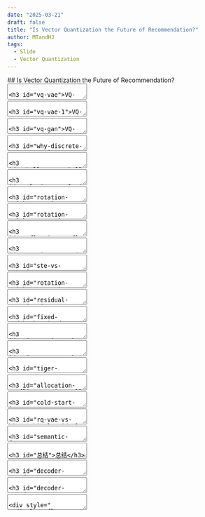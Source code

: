 ```yaml
---
date: "2025-03-21"
draft: false
title: "Is Vector Quantization the Future of Recommendation?"
author: MTandHJ
tags:
  - Slide
  - Vector Quantization
---
```


<section data-markdown>
## Is Vector Quantization the Future of Recommendation?
</section>

<!-- --------------------------------------------------------- -->

<section data-markdown>
<textarea data-template>

### VQ-VAE

<div class="slide-img">
  <img 
  src="https://raw.githubusercontent.com/MTandHJ/blog_source/master/images/20250707120708.png" 
  alt="Image" 
  style="max-width: 100%; height: auto;margin: 0 auto;">
</div>

<div class="slide-ref">
    <div style="width: 100px; height: 1px; background: black; margin-bottom: 5px;"></div>
    <p style="margin: 2px 0;">van den Oord A., et al. Neural Discrete Representation Learning. NeurIPS, 2017.</p>
</div>

</textarea>
</section>

<!-- --------------------------------------------------------- -->

<section data-markdown>
<textarea data-template>

### VQ-VAE

- **向量量化:**

    $$
    \bm{z} \rightarrow \bm{c}_{k^*}, \quad k^* = \text{argmin}_{k: \bm{c}_k \in \mathcal{C}} \|\bm{c}_k - \bm{z} \|.
    $$

- **STE** (straight-through estimator):

    $$
    \bm{q} = \text{STE}(\bm{c}_{k^*}) := \bm{z} + \textcolor{blue}{\text{sg}} \left(\bm{c}_{k^*} - \bm{z} \right) \\
    \text{d}\bm{q} = \text{d}{\bm{z}} + \underbrace{\text{d} \:{\text{sg} \left(\bm{c}_{k^*} - \bm{z} \right)}}_{=0}
    $$

- **Loss:**

    $$
    \mathcal{L} = \underbrace{\| g(\bm{q}) - \bm{x} \|_F^2}_{\mathcal{L}_{recon}} + 
    \underbrace{
        \| \bm{c}_{k^*} - \text{sg} (\bm{z}) \|_F^2 +
        \beta \cdot \| \bm{z} - \text{sg} (\bm{c}_{k^*})\|_F^2.
    }_{\mathcal{L}_{commit}}
    $$

Note:
1. STE 的引入会导致传回 Encoder 的梯度不太准确;
2. Codebook 的学习仅仅依赖于 Commitment Loss.

</textarea>
</section>

<!-- --------------------------------------------------------- -->

<section data-markdown>
<textarea data-template>

### VQ-GAN

- 图片 Token 化 + Next-token prediction $p(s_i | s_{< i}, \textcolor{red}{condition})$

<div class="slide-img">
  <img src="https://raw.githubusercontent.com/MTandHJ/blog_source/master/images/20250311144000.png" alt="Image" style="max-width: 100%; height: auto;margin: 0 auto;">
</div>

<div class="slide-ref">
    <div style="width: 100px; height: 1px; background: black; margin-bottom: 5px;"></div>
    <p style="margin: 2px 0;">Esser P., et al. Taming Transformers for High-Resolution Image Synthesis. CVPR, 2021.</p>
</div>

</textarea>
</section>

<!-- --------------------------------------------------------- -->

<section data-markdown>
<textarea data-template>

### Why Discrete Representation Learning?

✅ **离散编码**更适合**生成式**XXX

&nbsp; &nbsp; &nbsp; &nbsp; &nbsp; &nbsp; $\textcircled{\small 1}$ 更容易作为<u>词表</u>的拓展

&nbsp; &nbsp; &nbsp; &nbsp; &nbsp; &nbsp; $\textcircled{\small 2}$ (Rec) 有希望打破<u>最近邻匹配</u>的限制

✅ **可控性:** 类似自然语言的可操控性

&nbsp; &nbsp; &nbsp; &nbsp; &nbsp; &nbsp; $\textcircled{\small 1}$ 理解各编码的含义并加以操控

&nbsp; &nbsp; &nbsp; &nbsp; &nbsp; &nbsp; $\textcircled{\small 2}$ (Rec) 生成的多样性

✅ **鲁棒性:** 高效的信息压缩带来惊艳的去噪效果

</textarea>
</section>

<!-- --------------------------------------------------------- -->

<section data-markdown>
<textarea data-template>

### Challenges

- **Undesirable Gradient Estimator:**

<div class="slide-img">
  <img 
  src="https://raw.githubusercontent.com/MTandHJ/blog_source/master/images/20250707152059.png" 
  alt="Image" 
  style="max-width: 90%; height: auto;margin: 0 auto;">
</div>


- **Codebook Collapse:** Low codebook usage
    1. Codebook 中部分向量过于接近而造成的冗余
    2. Codebook 中部分向量由于训练始终匹配不到 $\bm{z}$ 导致的冗余

Note:
VQ-VAE 广为人知的几个问题

</textarea>
</section>

<!-- --------------------------------------------------------- -->

<section data-markdown>
<textarea data-template>

### Solutions

- **Undesirable Gradient Estimator:**
    1. Gumbel-softmax estimator${}^{\text{[1]}}$;
    2. Rotation-trick estimator${}^{\text{[2]}}$

- **Codebook Collapse:**
    1. 对于 codebook 采用 K-means ++ 初始化${}^{\text{[3]}}$;
    2. Fixed Codebook${}^{\text{[4]}}$;
    3. Fixed Codebook + Trainable linear transformation${}^{\text{[5]}}$

<div class="slide-ref">
    <div style="width: 100px; height: 1px; background: black; margin-bottom: 5px;"></div>
    <p style="margin: 2px 0;">[1] Takida Y., et al. SQ-VAE: Variational Bayes on Discrete Representation with Self-annealed Stochastic Quantization. ICML, 2022.</p>
    <p style="margin: 2px 0;">[2] Fifty C., et al. Restructuring Vector Quantization with the Rotation Trick. ICLR, 2025.</p>
    <p style="margin: 2px 0;">[3] Lancucki A., et al. Robust Training of Vector Quantized Bottleneck Models. 2020.</p>
    <p style="margin: 2px 0;">[4] Mentzer F., et al. Finite Scalar Quantization: VQ-VAE Made Simple. 2023.</p>
    <p style="margin: 2px 0;">[5] Zhu Y., et al. Addressing Representation Collapse in Vector Quantized Models with One Linear Layer. 2024.</p>
</div>

</textarea>
</section>

<!-- --------------------------------------------------------- -->

<section data-markdown>
<textarea data-template>

### Rotation Trick

- '旋转' $\nabla_{q} \mathcal{L}$ 得到 $\nabla_{z} \mathcal{L}$ 满足

    $$
    \angle (\bm{z}, \nabla_z \mathcal{L}) = \angle(\bm{q}, \nabla_q \mathcal{L}).
    $$

<div class="slide-img">
  <img 
  src="https://raw.githubusercontent.com/MTandHJ/blog_source/master/images/20250612151216.png" 
  alt="Image" 
  style="max-width: 80%; height: auto;margin: 0 auto;">
</div>

<div class="slide-ref">
    <div style="width: 100px; height: 1px; background: black; margin-bottom: 5px;"></div>
    <p style="margin: 2px 0;">[2] Fifty C., et al. Restructuring Vector Quantization with the Rotation Trick. ICLR, 2025.</p>
</div>

Note:
Rotation Trick 希望梯度和向量夹角一致.

</textarea>
</section>

<!-- --------------------------------------------------------- -->

<section data-markdown>
<textarea data-template>

### Rotation Trick


- 等价于利用 '旋转' 矩阵 $R$:

    $$
    \bm{q} = \text{sg}[\gamma R] \bm{z} + \text{sg}[\bm{c} - rR \bm{z}], \quad \textcolor{red}{R \bm{z} / \|\bm{z}\| = \bm{c} / \|\bm{c}\|}
    $$

- **Householder transformation:** 给定向量 $\bm{v}$ 及过原点的正交平面 $\bm{v}^{\perp} := \{\bm{u}: \bm{u}^T \bm{v} = 0\}$, 向量 $\bm{x}$ 关于 $\bm{v}^{\perp}$ 的**反射**为

    $$
    \underbrace{\Big(I - 2 \frac{\bm{v} \bm{v}^T}{\|\bm{v}\|^2} \Big)}_{\text{Householder matrix } P} \bm{x}
    $$

- **性质:** $\bm{x} = \alpha \bm{v}^{\perp} + \beta \bm{v} \rightarrow P\bm{x} = \alpha \bm{v}^{\perp} \textcolor{red}{-} \beta \bm{v}$

</textarea>
</section>

<!-- --------------------------------------------------------- -->

<section data-markdown>
<textarea data-template>

### Reflection

$$
R = \left(I - 2 \frac{\bm{r}\bm{r}^T}{\|\bm{r}\|^2} \right), \quad \bm{r} := \frac{\bm{z}}{\|\bm{z}\|} - \frac{\bm{c}}{\|\bm{c}\|}
$$

<div class="slide-img">
  <img 
  src="https://raw.githubusercontent.com/MTandHJ/blog_source/master/images/20250612173718.png" 
  alt="Image" 
  style="max-width: 90%; height: auto;margin: 0 auto;">
</div>

</textarea>
</section>

<!-- --------------------------------------------------------- -->

<section data-markdown>
<textarea data-template>

### Rotation

$$
R = \left(I - 2 \frac{\bm{c}\bm{c}^T}{\|\bm{c}\|^2} \right) \left(I - 2 \frac{\bm{r}\bm{r}^T}{\|\bm{r}\|^2} \right), \quad \bm{r} := \frac{\bm{z}}{\|\bm{z}\|} + \frac{\bm{c}}{\|\bm{c}\|}
$$

<div class="slide-img">
  <img 
  src="https://raw.githubusercontent.com/MTandHJ/blog_source/master/images/20250612173750.png" 
  alt="Image" 
  style="max-width: 80%; height: auto;margin: 0 auto;">
</div>

</textarea>
</section>

<!-- --------------------------------------------------------- -->

<section data-markdown>
<textarea data-template>

### STE vs Rotation vs Reflection


<div class="slide-cols">

- **STE:** $\nabla_{z} \mathcal{L} \equiv \nabla_{q} \mathcal{L}$

- **Rotation:** $\bm{z}$ 基本上与 $\bm{q}$ 的更新"行为"保持一致

- **Reflection:** $\bm{z}$ 基本上与 $\bm{q}$ 的更新"行为"可能非常不一致

<div class="slide-cols-4">

</div>

<div class="slide-cols-6">

<div class="slide-img">
  <img 
  src="https://raw.githubusercontent.com/MTandHJ/blog_source/master/images/20250612175428.png" 
  alt="Image" 
  style="max-width: 120%; height: auto;margin: 0 auto;">
</div>

</div>

</div>

</textarea>
</section>

<!-- --------------------------------------------------------- -->

<section data-markdown>
<textarea data-template>

### Rotation Trick

🌟 Rotation trick:

$$
\mathbf{q} = \text{sg}\Big[ \frac{\|\bm{c}\|}{\|\bm{z}\|} R \Big] \bm{z} \textcolor{red}{+ 0}
$$

🌟 内积不变性 (❓$\textcolor{red}{+0}$):

$$
\langle \nabla_{z} \mathcal{L}, \bm{z} \rangle
=\langle \frac{\|\bm{c}\|}{\|\bm{z}\|} R^T \nabla_q \mathcal{L}, \bm{z} \rangle
=\langle \nabla_q \mathcal{L}, \frac{\|\bm{c}\|}{\|\bm{z}\|} R \bm{z} \rangle
=\langle \nabla_q \mathcal{L}, \bm{q} \rangle
$$


</textarea>
</section>

<!-- --------------------------------------------------------- -->

<section data-markdown>
<textarea data-template>

### Residual Quantization (RQ-VAE)


😞 $\text{Size}\textcolor{red}{\downarrow} \longrightarrow$ 表达能力$\textcolor{red}{\downarrow}$ &nbsp; **vs** &nbsp; $\text{Size}\textcolor{green}{\uparrow} \longrightarrow$ Collapse$\textcolor{red}{\uparrow}$

- **RQ-VAE:**

    $$
    \bm{z} 
    \overset{\phi}{\rightarrow} \textcolor{red}{\bm{c}_{k_1}}
    \overset{\bm{z} - \bm{c}_{k_1}}{\longrightarrow} \bm{r}_1
    \overset{\phi}{\rightarrow} \textcolor{red}{\bm{c}_{k_2}}
    \overset{\bm{r}_1 - \bm{c}_{k_2}}{\longrightarrow} \bm{r}_2
    \rightarrow \cdots
    $$

- **连续近似:**

    $$
    \bm{q} = \bm{z} + \text{sg}\Big(\sum_{i=1}^{N} \bm{c}_{k_i} - \bm{z} \Big)
    $$


- **离散编码:** $(k_1, k_2, \ldots, k_N)$

<div class="slide-ref">
    <div style="width: 100px; height: 1px; background: black; margin-bottom: 5px;"></div>
    <p style="margin: 2px 0;">Lee D., et al. Autoregressive Image Generation using Residual Quantization. CVPR, 2022.</p>
</div>

</textarea>
</section>

<!-- --------------------------------------------------------- -->

<section data-markdown>
<textarea data-template>

### Fixed Codebook

- **固定** Codebook 为 (size: $|\mathcal{C}| = (2 \lfloor L / 2 \rfloor + 1)^d$):

    $$
    \mathcal{C} = \{-\lfloor L / 2 \rfloor, -\lfloor L / 2 \rfloor + 1, \ldots, 0, \ldots \lfloor L / 2 \rfloor - 1, \lfloor L / 2 \rfloor\}^{d}.
    $$

- 比如 $L = 3, d=3$:

    $$
    \mathcal{C} = \{
        (-1, -1, -1),
        (-1, -1, 0),
        \ldots,
        (1, 1, 1)
    \}.
    $$

- 量化:

    $$
    \bm{q} =  
    \textcolor{red}{\text{round}} \big(
        \textcolor{blue}{\tanh} (\bm{z})
    \big).
    $$

<div class="slide-ref">
    <div style="width: 100px; height: 1px; background: black; margin-bottom: 5px;"></div>
    <p style="margin: 2px 0;">Mentzer F., et al. Finite Scalar Quantization: VQ-VAE Made Simple. 2023.</p>
</div>

</textarea>
</section>

<!-- --------------------------------------------------------- -->

<section data-markdown>
<textarea data-template>

### SimVQ

<div class="slide-img">
  <img 
  src="https://raw.githubusercontent.com/MTandHJ/blog_source/master/images/20250615103519.png" 
  alt="Image" 
  style="max-width: 100%; height: auto;margin: 0 auto;">
</div>

😞 Codebook 每个批次仅少量向量得到训练.

😄 SimVQ 固定 Codebook 仅训练一个 Linear Transformation $W$:

$$
\mathcal{C} \longrightarrow \{W \bm{c}_1, W \bm{c}_2, \ldots, W \bm{c}_K\}
$$

<div class="slide-ref">
    <div style="width: 100px; height: 1px; background: black; margin-bottom: 5px;"></div>
    <p style="margin: 2px 0;">[5] Zhu Y., et al. Addressing Representation Collapse in Vector Quantized Models with One Linear Layer. 2024.</p>
</div>

</textarea>
</section>

<!-- --------------------------------------------------------- -->


<section data-markdown>
<textarea data-template>

### TIGER


- **传统推荐 (matching):**

    $$
    \bm{e}_u^T \bm{e}_v, \quad v \in \mathcal{V}.
    $$

- **生成式推荐:**

<div class="slide-img">
  <img src="https://raw.githubusercontent.com/MTandHJ/blog_source/master/images/20250316175859.png" alt="Image" style="max-width: 80%; height: auto;margin: 0 auto;">
</div>


<div class="slide-ref">
    <div style="width: 100px; height: 1px; background: black; margin-bottom: 5px;"></div>
    <p style="margin: 2px 0;">Rajput S., et al. Recommender Systems with Generative Retrieval. NeurIPS, 2023.</p>
</div>

</textarea>
</section>



<!-- --------------------------------------------------------- -->

<section data-markdown>
<textarea data-template>

### TIGER


- **生成式推荐 (T5-based):**

<div class="slide-img">
  <img src="https://raw.githubusercontent.com/MTandHJ/blog_source/master/images/20250316180725.png" alt="Image" style="max-width: 100%; height: auto;margin: 0 auto;">
</div>

- **Beam Search** $\overset{?}{\gg}$ **Approximate Nearest Neighbor**

</textarea>
</section>

<!-- --------------------------------------------------------- -->

<section data-markdown>
<textarea data-template>

### Allocation Conflict❓

<div class="slide-cols">

<!-- left -->
<div class="slide-col-6">

<div class="slide-img">
  <img src="https://raw.githubusercontent.com/MTandHJ/blog_source/master/images/20250707105044.png" 
  alt="Image" 
  style="max-width: 100%; height: auto;margin: 0 auto;">
</div>

</div>

<!-- right -->
<div class="slide-col-4">

- Amazon2014Beauty_1000_LOU

- #Users: 12,595 #Items: 75,253

- **Encoder:** All-MiniLM-L12-V2

- **Attributes:** (title, categories, brand)

- #Blocks$\textcolor{green}{\uparrow}$ $\longrightarrow$ #Invalids $\textcolor{green}{\downarrow}$

</div>

</div>

<div class="slide-ref">
    <div style="width: 100px; height: 1px; background: black; margin-bottom: 5px;"></div>
    <p style="margin: 2px 0;">Zheng B., et al. Adapting Large Language Models by Integrating Collaborative Semantics for Recommendation. ICDE, 2024.</p>
</div>

</textarea>
</section>

<!-- --------------------------------------------------------- -->

<section data-markdown>
<textarea data-template>

### Cold-Start Item Recommendation❓


- Cold-start items 可直接编码, 但

<div class="slide-img">
  <img src="https://raw.githubusercontent.com/MTandHJ/blog_source/master/images/20250327143851.png" 
  alt="Image" 
  style="max-width: 80%; height: auto;margin: 0 auto;">
</div>

<div class="slide-img">
  <img src="https://raw.githubusercontent.com/MTandHJ/blog_source/master/images/20250327145319.png" 
  alt="Image" 
  style="max-width: 65%; height: auto;margin: 0 auto;">
</div>



<div class="slide-ref">
    <div style="width: 100px; height: 1px; background: black; margin-bottom: 5px;"></div>
    <p style="margin: 2px 0;">Yang L., et al. Unifying Generative and Dense Retrieval for Sequential Recommendation. 2024.</p>
    <p style="margin: 2px 0;">Yang Y., et al. Sparse Meets Dense: Unified Generative Recommendations with Cascaded Sparse-Dense Representations. 2025.</p>
</div>

Note: 
虽然应用 VQ 可以很好地支持冷启动d的商品 (可以相当方便地进行编码), 但是 LIGER 发现, 利用 VQ 训练的非常容易过拟合到出现过的组合中去, 反而冷启动的效果特别差.

</textarea>
</section>

<!-- --------------------------------------------------------- -->

<section data-markdown>
<textarea data-template>

### RQ-VAE vs (Hierarchical/Residual) KMeans❓


- RQ-VAE 相较于 (Hierarchical/Residual) KMeans 的优势?

||HR@1|HR@5|HR@10|NDCG@5|NDCG@10|
|:-:|:-:|:-:|:-:|:-:|:-:|
|Random|0.0025|0.0080|0.0114|0.0052|0.0063|
|KMeans|0.0038|**0.0154**|**0.0246**|**0.0096**|**0.0126**|
|STE|0.0023|0.0111|0.0188|0.0067|0.0091|
|Rotation|**0.0041**|0.0122|0.0195|0.0083|0.0106|
|SimVQ|0.0029|0.0092|0.0164|0.0060|0.0083|


<div class="slide-ref">
    <div style="width: 100px; height: 1px; background: black; margin-bottom: 5px;"></div>
    <p style="margin: 2px 0;">Wang Y., et al. EAGER: Two-Stream Generative Recommender with Behavior-Semantic Collaboration. 2024.</p>
    <p style="margin: 2px 0;">OneRec Team. OneRec Technical Report. 2025.</p>
</div>


Note: 
参数还没有细调.

</textarea>
</section>

<!-- --------------------------------------------------------- -->

<section data-markdown>
<textarea data-template>

### Semantic Features + Collaborative Signals❓


- 微调 Encoder:

<div class="slide-img">
  <img src="https://raw.githubusercontent.com/MTandHJ/blog_source/master/images/20250624153117.png" 
  alt="Image" 
  style="max-width: 100%; height: auto;margin: 0 auto;">
</div>


<div class="slide-ref">
    <div style="width: 100px; height: 1px; background: black; margin-bottom: 5px;"></div>
    <p style="margin: 2px 0;">Luo X., et al. OneRec Team. OneRec Technical Report. 2024.</p>
    <p style="margin: 2px 0;">OneRec Team. OneRec Technical Report. 2025.</p>
</div>


Note: 
1. 通过 miniCPM-V-8B 将多模态信息整合为 $\mathbf{M} \in \mathbb{R}^{N_M \times d_t}$ 大小的 token vectors (per item).
2. 通过 QFormer 进一步融合得到 $\mathbf{\tilde{M}} \in \mathbb{R}^{N_{\tilde{M}} \times d_t}$, 通常 $N_{\tilde{M}} = 4$ (而 $N_M = 1280$).
3. 通过 item-item 间的**相似度**构建高质量的 item-pair dataset $\mathcal{D}_{pair}$, 然后通过 item-item 间的对比学习来促使 item features 融合进这部分信息.
4. 此外, 额外引入 Caption loss, 即通过 LLaMA3 来预测 Caption, 保证 features 不会丢失内容信息.

</textarea>
</section>

<!-- --------------------------------------------------------- -->

<section data-markdown>
<textarea data-template>

### 总结

- Vector Quantization: 一种优雅的 Tokenizer

- **优势:**
    - (Encoder-Decoder) 统一的离散表示
    - (Rec) 具有一定的可解释性
    - (Rec) 似乎能激发推荐场景的 Scaling 能力

- **不足:**
    - (Encoder-Decoder) Undesirable gradient estimator
    - (Encoder-Decoder) Codebook collapse
    - (Rec) 似乎不太擅长冷启场景 (如何修正 Beam search)
    - (Rec) RQ-VAE 似乎没有必要

</textarea>
</section>

<!-- --------------------------------------------------------- -->

<section data-markdown>
<textarea data-template>

### Decoder-Encoder-XXX Vector Quantization

<div class="slide-img">
  <img src="https://raw.githubusercontent.com/MTandHJ/blog_source/master/images/20250709165402.png" 
  alt="Image" 
  style="max-width: 100%; height: auto;margin: 0 auto;">
</div>

</textarea>
</section>

<!-- --------------------------------------------------------- -->

<section data-markdown>
<textarea data-template>

### Decoder-Encoder-XXX Vector Quantization

- 实验结果:

||HR@1|HR@5|HR@10|NDCG@5|NDCG@10|
|:-:|:-:|:-:|:-:|:-:|:-:|
|Random|0.0025|0.0080|0.0114|0.0052|0.0063|
|KMeans|0.0038|**0.0154**|**0.0246**|**0.0096**|**0.0126**|
|Rotation|**0.0041**|0.0122|0.0195|0.0083|0.0106|
|DEX-VQ|0.0033|0.0126|0.0216|0.0079|0.0107|


</textarea>
</section>

<!-- --------------------------------------------------------- -->

<section data-markdown>
<textarea data-template>

<div style="
  display: flex;
  justify-content: center;
  align-items: center;
  height: 40%;
  font-size: 10rem;
">
  Thanks!
</div>

</textarea>
</section>

